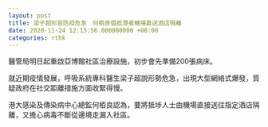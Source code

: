 ```yaml
---
layout: post
title: 梁子超形容防疫危急　何栢良倡抵港者機場直送酒店隔離
date: 2020-11-24 12:15:56.000000000 +08:00
categories: rthk
---
```


醫管局明日起重啟亞博館社區治療設施，初步會先準備200張病床。

就近期疫情發展，呼吸系統專科醫生梁子超說形勢危急，出現大型網絡式爆發，質疑政府在社交距離措施方面收緊得慢。

港大感染及傳染病中心總監何栢良認為，要將抵埗人士由機場直接送往指定酒店隔離，又擔心病毒不斷從邊境走漏入社區。
